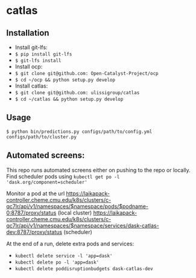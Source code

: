 # catlas

## Installation
 - Install git-lfs:
  - `$ pip install git-lfs`
  - `$ git-lfs install`
 - Install ocp:
  - `$ git clone git@github.com: Open-Catalyst-Project/ocp`
  - `$ cd ~/ocp && python setup.py develop`
 - Install catlas:
  - `$ git clone git@github.com: ulissigroup/catlas`
  - `$ cd ~/catlas && python setup.py develop`

## Usage

`$ python bin/predictions.py configs/path/to/config.yml configs/path/to/cluster.py`

## Automated screens:

This repo runs automated screens either on pushing to the repo or locally.
Find scheduler pods using `kubectl get po -l 'dask.org/component=scheduler'`

Monitor a pod at the url
https://laikapack-controller.cheme.cmu.edu/k8s/clusters/c-qc7lr/api/v1/namespaces/$namespace/pods/$podname-0:8787/proxy/status (local cluster)
https://laikapack-controller.cheme.cmu.edu/k8s/clusters/c-qc7lr/api/v1/namespaces/$namespace/services/dask-catlas-dev:8787/proxy/status (scheduler)

At the end of a run, delete extra pods and services:
- `kubectl delete service -l 'app=dask'`
- `kubectl delete po -l 'app=dask'`
- `kubectl delete poddisruptionbudgets dask-catlas-dev`
